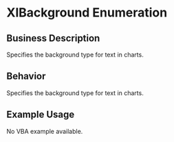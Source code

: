# XlBackground Enumeration

## Business Description
Specifies the background type for text in charts.

## Behavior
Specifies the background type for text in charts.

## Example Usage
No VBA example available.